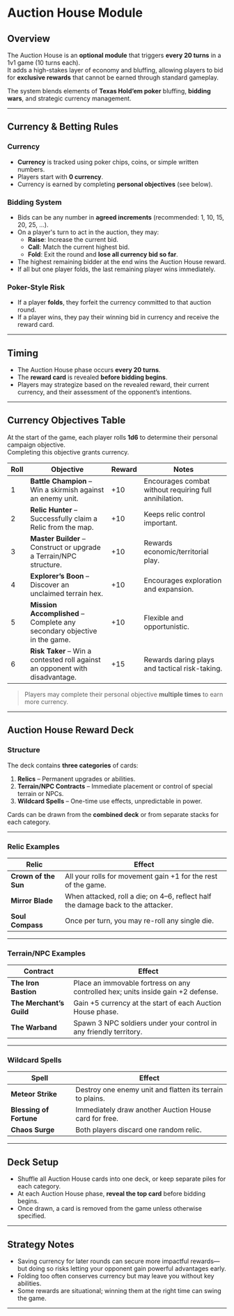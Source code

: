 # Auction House Module

## Overview
The Auction House is an **optional module** that triggers **every 20 turns** in a 1v1 game (10 turns each).  
It adds a high-stakes layer of economy and bluffing, allowing players to bid for **exclusive rewards** that cannot be earned through standard gameplay.

The system blends elements of **Texas Hold’em poker** bluffing, **bidding wars**, and strategic currency management.

---

## Currency & Betting Rules

### Currency
- **Currency** is tracked using poker chips, coins, or simple written numbers.
- Players start with **0 currency**.
- Currency is earned by completing **personal objectives** (see below).

### Bidding System
- Bids can be any number in **agreed increments** (recommended: 1, 10, 15, 20, 25, …).
- On a player's turn to act in the auction, they may:
  - **Raise**: Increase the current bid.
  - **Call**: Match the current highest bid.
  - **Fold**: Exit the round and **lose all currency bid so far**.
- The highest remaining bidder at the end wins the Auction House reward.
- If all but one player folds, the last remaining player wins immediately.

### Poker-Style Risk
- If a player **folds**, they forfeit the currency committed to that auction round.
- If a player wins, they pay their winning bid in currency and receive the reward card.

---

## Timing
- The Auction House phase occurs **every 20 turns**.
- The **reward card** is revealed **before bidding begins**.
- Players may strategize based on the revealed reward, their current currency, and their assessment of the opponent’s intentions.

---

## Currency Objectives Table
At the start of the game, each player rolls **1d6** to determine their personal campaign objective.  
Completing this objective grants currency.

| Roll | Objective | Reward | Notes |
|------|-----------|--------|-------|
| 1 | **Battle Champion** – Win a skirmish against an enemy unit. | +10 | Encourages combat without requiring full annihilation. |
| 2 | **Relic Hunter** – Successfully claim a Relic from the map. | +10 | Keeps relic control important. |
| 3 | **Master Builder** – Construct or upgrade a Terrain/NPC structure. | +10 | Rewards economic/territorial play. |
| 4 | **Explorer’s Boon** – Discover an unclaimed terrain hex. | +10 | Encourages exploration and expansion. |
| 5 | **Mission Accomplished** – Complete any secondary objective in the game. | +10 | Flexible and opportunistic. |
| 6 | **Risk Taker** – Win a contested roll against an opponent with disadvantage. | +15 | Rewards daring plays and tactical risk-taking. |

> Players may complete their personal objective **multiple times** to earn more currency.

---

## Auction House Reward Deck

### Structure
The deck contains **three categories** of cards:
1. **Relics** – Permanent upgrades or abilities.
2. **Terrain/NPC Contracts** – Immediate placement or control of special terrain or NPCs.
3. **Wildcard Spells** – One-time use effects, unpredictable in power.

Cards can be drawn from the **combined deck** or from separate stacks for each category.

---

### Relic Examples
| Relic | Effect |
|-------|--------|
| **Crown of the Sun** | All your rolls for movement gain +1 for the rest of the game. |
| **Mirror Blade** | When attacked, roll a die; on 4–6, reflect half the damage back to the attacker. |
| **Soul Compass** | Once per turn, you may re-roll any single die. |

---

### Terrain/NPC Examples
| Contract | Effect |
|----------|--------|
| **The Iron Bastion** | Place an immovable fortress on any controlled hex; units inside gain +2 defense. |
| **The Merchant’s Guild** | Gain +5 currency at the start of each Auction House phase. |
| **The Warband** | Spawn 3 NPC soldiers under your control in any friendly territory. |

---

### Wildcard Spells
| Spell | Effect |
|-------|--------|
| **Meteor Strike** | Destroy one enemy unit and flatten its terrain to plains. |
| **Blessing of Fortune** | Immediately draw another Auction House card for free. |
| **Chaos Surge** | Both players discard one random relic. |

---

## Deck Setup
- Shuffle all Auction House cards into one deck, or keep separate piles for each category.
- At each Auction House phase, **reveal the top card** before bidding begins.
- Once drawn, a card is removed from the game unless otherwise specified.

---

## Strategy Notes
- Saving currency for later rounds can secure more impactful rewards—but doing so risks letting your opponent gain powerful advantages early.
- Folding too often conserves currency but may leave you without key abilities.
- Some rewards are situational; winning them at the right time can swing the game.

---
